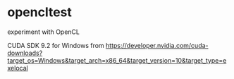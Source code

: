 # opencltest
experiment with OpenCL

CUDA SDK 9.2 for Windows from https://developer.nvidia.com/cuda-downloads?target_os=Windows&target_arch=x86_64&target_version=10&target_type=exelocal
